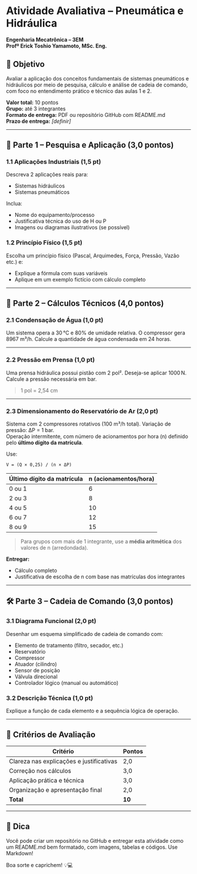 # Atividade Avaliativa – Pneumática e Hidráulica

**Engenharia Mecatrônica – 3EM**  
**Profº Erick Toshio Yamamoto, MSc. Eng.**

## 🚀 Objetivo
Avaliar a aplicação dos conceitos fundamentais de sistemas pneumáticos e hidráulicos por meio de pesquisa, cálculo e análise de cadeia de comando, com foco no entendimento prático e técnico das aulas 1 e 2.

**Valor total:** 10 pontos  
**Grupo:** até 3 integrantes  
**Formato de entrega:** PDF ou repositório GitHub com README.md  
**Prazo de entrega:** _[definir]_  

---

## 🧠 Parte 1 – Pesquisa e Aplicação (3,0 pontos)

### 1.1 Aplicações Industriais (1,5 pt)
Descreva 2 aplicações reais para:
- Sistemas hidráulicos
- Sistemas pneumáticos

Inclua:
- Nome do equipamento/processo
- Justificativa técnica do uso de H ou P
- Imagens ou diagramas ilustrativos (se possível)

### 1.2 Princípio Físico (1,5 pt)
Escolha um princípio físico (Pascal, Arquimedes, Força, Pressão, Vazão etc.) e:
- Explique a fórmula com suas variáveis
- Aplique em um exemplo fictício com cálculo completo

---

## 📐 Parte 2 – Cálculos Técnicos (4,0 pontos)

### 2.1 Condensação de Água (1,0 pt)
Um sistema opera a 30 °C e 80% de umidade relativa. O compressor gera 8967 m³/h. Calcule a quantidade de água condensada em 24 horas.

---

### 2.2 Pressão em Prensa (1,0 pt)
Uma prensa hidráulica possui pistão com 2 pol². Deseja-se aplicar 1000 N. Calcule a pressão necessária em bar.
> 1 pol = 2,54 cm

---

### 2.3 Dimensionamento do Reservatório de Ar (2,0 pt)
Sistema com 2 compressores rotativos (100 m³/h total).
Variação de pressão: ΔP = 1 bar.  
Operação intermitente, com número de acionamentos por hora (n) definido pelo **último dígito da matrícula**.

Use:
```
V = (Q × 0,25) / (n × ΔP)
```

| Último dígito da matrícula | n (acionamentos/hora) |
|----------------------------|------------------------|
| 0 ou 1                     | 6                      |
| 2 ou 3                     | 8                      |
| 4 ou 5                     | 10                     |
| 6 ou 7                     | 12                     |
| 8 ou 9                     | 15                     |

> Para grupos com mais de 1 integrante, use a **média aritmética** dos valores de n (arredondada).

**Entregar:**
- Cálculo completo
- Justificativa de escolha de n com base nas matrículas dos integrantes

---

## 🛠️ Parte 3 – Cadeia de Comando (3,0 pontos)

### 3.1 Diagrama Funcional (2,0 pt)
Desenhar um esquema simplificado de cadeia de comando com:
- Elemento de tratamento (filtro, secador, etc.)
- Reservatório
- Compressor
- Atuador (cilindro)
- Sensor de posição
- Válvula direcional
- Controlador lógico (manual ou automático)

### 3.2 Descrição Técnica (1,0 pt)
Explique a função de cada elemento e a sequência lógica de operação.

---

## 🎯 Critérios de Avaliação

| Critério                                  | Pontos |
|-------------------------------------------|--------|
| Clareza nas explicações e justificativas  | 2,0    |
| Correção nos cálculos                     | 3,0    |
| Aplicação prática e técnica               | 3,0    |
| Organização e apresentação final          | 2,0    |
| **Total**                                 | **10** |

---

## 📎 Dica
Você pode criar um repositório no GitHub e entregar esta atividade como um README.md bem formatado, com imagens, tabelas e códigos. Use Markdown!

Boa sorte e caprichem! 💡💻

